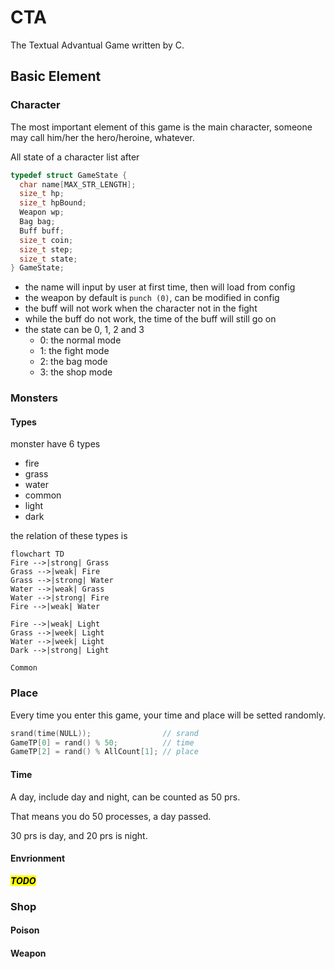 # CTA

The Textual Advantual Game written by C.

## Basic Element

### Character

The most important element of this game is the main character,
someone may call him/her the hero/heroine, whatever.

All state of a character list after

```c
typedef struct GameState {
  char name[MAX_STR_LENGTH];
  size_t hp;
  size_t hpBound;
  Weapon wp;
  Bag bag;
  Buff buff;
  size_t coin;
  size_t step;
  size_t state;
} GameState;
```

- the name will input by user at first time, then will load from config
- the weapon by default is `punch (0)`, can be modified in config
- the buff will not work when the character not in the fight
- while the buff do not work, the time of the buff will still go on
- the state can be 0, 1, 2 and 3
  - 0: the normal mode
  - 1: the fight mode
  - 2: the bag mode
  - 3: the shop mode

### Monsters

#### Types

monster have 6 types

- fire
- grass
- water
- common
- light
- dark

the relation of these types is

```mermaid
flowchart TD
Fire -->|strong| Grass
Grass -->|weak| Fire
Grass -->|strong| Water
Water -->|weak| Grass
Water -->|strong| Fire
Fire -->|weak| Water

Fire -->|weak| Light
Grass -->|week| Light
Water -->|week| Light
Dark -->|strong| Light

Common
```

### Place

Every time you enter this game,
your time and place will be setted randomly.

```c
srand(time(NULL));                // srand
GameTP[0] = rand() % 50;          // time
GameTP[2] = rand() % AllCount[1]; // place
```

#### Time

A day, include day and night, can be counted as 50 prs.

That means you do 50 processes, a day passed.

30 prs is day, and 20 prs is night.

#### Envrionment

<mark>**_TODO_**</mark>

### Shop

#### Poison

#### Weapon
